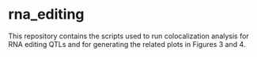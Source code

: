 # rna_editing

This repository contains the scripts used to run colocalization analysis for
RNA editing QTLs and for generating the related plots in Figures 3 and 4.

